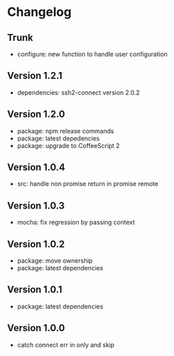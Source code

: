 
# Changelog

## Trunk

* configure: new function to handle user configuration

## Version 1.2.1

* dependencies: ssh2-connect version 2.0.2

## Version 1.2.0

* package: npm release commands
* package: latest depedencies
* package: upgrade to CoffeeScript 2

## Version 1.0.4

* src: handle non promise return in promise remote

## Version 1.0.3

* mocha: fix regression by passing context

## Version 1.0.2

* package: move ownership
* package: latest dependencies

## Version 1.0.1

* package: latest dependencies

## Version 1.0.0

* catch connect err in only and skip
